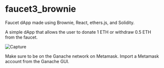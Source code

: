 # faucet3_brownie
Faucet dApp made using Brownie, React, ethers.js, and Solidity.

A simple dApp that allows the user to donate 1 ETH or withdraw 0.5 ETH from the faucet.


![Capture](https://user-images.githubusercontent.com/75124820/147570987-e98f3dbf-c311-4adc-92b1-b51e4b61f5da.PNG)

Make sure to be on the Ganache network on Metamask. Import a Metamask account from the Ganache GUI. 
